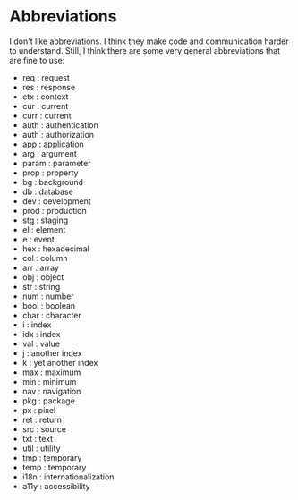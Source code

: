# Abbreviations

I don't like abbreviations. I think they make code and communication harder to understand. Still, I think there are some very general abbreviations that are fine to use:

- req : request
- res : response
- ctx : context
- cur : current
- curr : current
- auth : authentication
- auth : authorization
- app : application
- arg : argument
- param : parameter
- prop : property
- bg : background
- db : database
- dev : development
- prod : production
- stg : staging
- el : element
- e : event
- hex : hexadecimal
- col : column
- arr : array
- obj : object
- str : string
- num : number
- bool : boolean
- char : character
- i : index
- idx : index
- val : value
- j : another index
- k : yet another index
- max : maximum
- min : minimum
- nav : navigation
- pkg : package
- px : pixel
- ret : return
- src : source
- txt : text
- util : utility
- tmp : temporary
- temp : temporary
- i18n : internationalization
- a11y : accessibility
